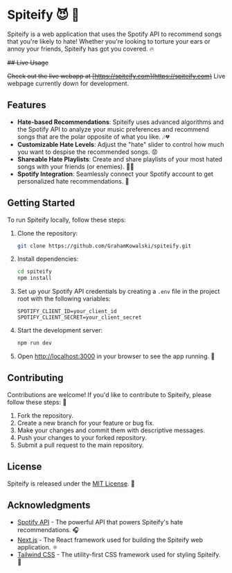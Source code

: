 # Spiteify 😈 🎵

Spiteify is a web application that uses the Spotify API to recommend songs that you're likely to hate! Whether you're looking to torture your ears or annoy your friends, Spiteify has got you covered. 🔥

~~## Live Usage~~

~~Check out the live webapp at [https://spiteify.com](https://spiteify.com)~~
Live webpage currently down for development.

## Features

- **Hate-based Recommendations**: Spiteify uses advanced algorithms and the Spotify API to analyze your music preferences and recommend songs that are the polar opposite of what you like. 🎶💔
- **Customizable Hate Levels**: Adjust the "hate" slider to control how much you want to despise the recommended songs. 😡
- **Shareable Hate Playlists**: Create and share playlists of your most hated songs with your friends (or enemies). 👬👫
- **Spotify Integration**: Seamlessly connect your Spotify account to get personalized hate recommendations. 🔗

## Getting Started

To run Spiteify locally, follow these steps:

1. Clone the repository:

    ```bash
    git clone https://github.com/GrahamKowalski/spiteify.git
    ```

2. Install dependencies:

    ```bash
    cd spiteify
    npm install
    ```

3. Set up your Spotify API credentials by creating a `.env` file in the project root with the following variables:

    ```
    SPOTIFY_CLIENT_ID=your_client_id
    SPOTIFY_CLIENT_SECRET=your_client_secret
    ```

4. Start the development server:

    ```bash
    npm run dev
    ```

5. Open [http://localhost:3000](http://localhost:3000) in your browser to see the app running. 🚀

## Contributing

Contributions are welcome! If you'd like to contribute to Spiteify, please follow these steps: 🤝

1. Fork the repository.
2. Create a new branch for your feature or bug fix.
3. Make your changes and commit them with descriptive messages.
4. Push your changes to your forked repository.
5. Submit a pull request to the main repository.

## License

Spiteify is released under the [MIT License](https://opensource.org/licenses/MIT). 📜

## Acknowledgments

- [Spotify API](https://developer.spotify.com/documentation/web-api/) - The powerful API that powers Spiteify's hate recommendations. 🎧
- [Next.js](https://nextjs.org/) - The React framework used for building the Spiteify web application. ⚛️
- [Tailwind CSS](https://tailwindcss.com/) - The utility-first CSS framework used for styling Spiteify. 💅
